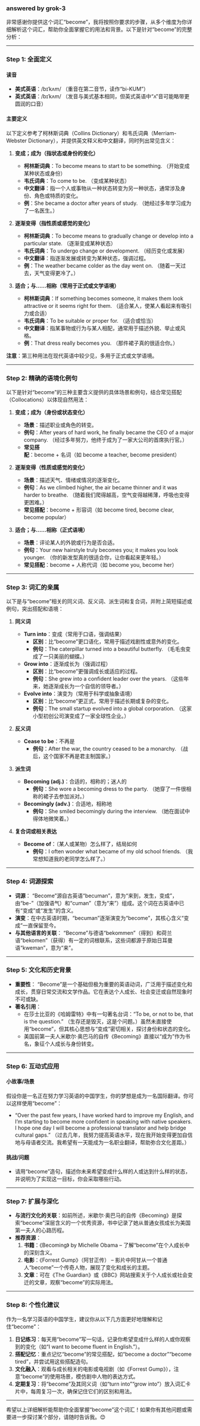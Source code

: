 ### answered by grok-3
非常感谢你提供这个词汇“become”，我将按照你要求的步骤，从多个维度为你详细解析这个词汇，帮助你全面掌握它的用法和背景。以下是针对“become”的完整分析：

---

### Step 1: 全面定义

#### 读音
- **美式英语**：/bɪˈkʌm/ （重音在第二音节，读作“bi-KUM”）
- **英式英语**：/bɪˈkʌm/ （发音与美式基本相同，但英式英语中“ʌ”音可能略带更圆润的口音）

#### 主要定义
以下定义参考了柯林斯词典（Collins Dictionary）和韦氏词典（Merriam-Webster Dictionary），并提供英文释义和中文翻译，同时列出常见含义：

1. **变成；成为（指状态或身份的变化）**
   - **柯林斯词典**：To become means to start to be something. （开始变成某种状态或身份）
   - **韦氏词典**：To come to be. （变成某种状态）
   - **中文翻译**：指一个人或事物从一种状态转变为另一种状态，通常涉及身份、角色或特质的变化。
   - **例**：She became a doctor after years of study. （她经过多年学习成为了一名医生。）

2. **逐渐变得（指性质或感觉的变化）**
   - **柯林斯词典**：To become means to gradually change or develop into a particular state. （逐渐变成某种状态）
   - **韦氏词典**：To undergo change or development. （经历变化或发展）
   - **中文翻译**：指逐渐发展或转变为某种状态，强调过程。
   - **例**：The weather became colder as the day went on. （随着一天过去，天气变得更冷了。）

3. **适合；与……相称（常用于正式或文学语境）**
   - **柯林斯词典**：If something becomes someone, it makes them look attractive or it seems right for them. （适合某人，使某人看起来有吸引力或合适）
   - **韦氏词典**：To be suitable or proper for. （适合或恰当）
   - **中文翻译**：指某事物或行为与某人相配，通常用于描述外貌、举止或风格。
   - **例**：That dress really becomes you. （那件裙子真的很适合你。）

**注意**：第三种用法在现代英语中较少见，多用于正式或文学语境。

---

### Step 2: 精确的语境化例句

以下是针对“become”的三种主要含义提供的具体场景和例句，结合常见搭配（Collocations）以体现自然用法：

1. **变成；成为（身份或状态变化）**
   - **场景**：描述职业或角色的转变。
   - **例句**：After years of hard work, he finally became the CEO of a major company. （经过多年努力，他终于成为了一家大公司的首席执行官。）
   - **常见搭配**：become + 名词（如 become a teacher, become president）

2. **逐渐变得（性质或感觉的变化）**
   - **场景**：描述天气、情绪或情况的逐渐变化。
   - **例句**：As we climbed higher, the air became thinner and it was harder to breathe. （随着我们爬得越高，空气变得越稀薄，呼吸也变得更困难。）
   - **常见搭配**：become + 形容词（如 become tired, become clear, become popular）

3. **适合；与……相称（正式语境）**
   - **场景**：评论某人的外貌或行为是否合适。
   - **例句**：Your new hairstyle truly becomes you; it makes you look younger. （你的新发型真的很适合你，让你看起来更年轻。）
   - **常见搭配**：become + 人称代词（如 become you, become her）

---

### Step 3: 词汇的亲属

以下是与“become”相关的同义词、反义词、派生词和复合词，并附上简短描述或例句，突出搭配和语境：

1. **同义词**
   - **Turn into**：变成（常用于口语，强调结果）
     - **区别**：比“become”更口语化，常用于描述戏剧性或意外的变化。
     - **例句**：The caterpillar turned into a beautiful butterfly. （毛毛虫变成了一只美丽的蝴蝶。）
   - **Grow into**：逐渐成长为（强调过程）
     - **区别**：比“become”更强调成长或适应的过程。
     - **例句**：She grew into a confident leader over the years. （这些年来，她逐渐成长为一个自信的领导者。）
   - **Evolve into**：演变为（常用于科学或抽象语境）
     - **区别**：比“become”更正式，常用于描述长期或复杂的变化。
     - **例句**：The small startup evolved into a global corporation. （这家小型初创公司演变成了一家全球性企业。）

2. **反义词**
   - **Cease to be**：不再是
     - **例句**：After the war, the country ceased to be a monarchy. （战后，这个国家不再是君主制国家。）

3. **派生词**
   - **Becoming (adj.)**：合适的，相称的；迷人的
     - **例句**：She wore a becoming dress to the party. （她穿了一件很相称的裙子去参加派对。）
   - **Becomingly (adv.)**：合适地，相称地
     - **例句**：She smiled becomingly during the interview. （她在面试中得体地微笑着。）

4. **复合词或相关表达**
   - **Become of**：（某人或某物）怎么样了，结局如何
     - **例句**：I often wonder what became of my old school friends. （我常想知道我的老同学怎么样了。）

---

### Step 4: 词源探索

- **词源**： “Become”源自古英语“becuman”，意为“来到，发生，变成”，由“be-”（加强语气）和“cuman”（意为“来”）组成。这个词在古英语中已有“变成”或“发生”的含义。
- **演变**：在中古英语时期，“becuman”逐渐演变为“become”，其核心含义“变成”一直保留至今。
- **与其他语言的关联**： “Become”与德语“bekommen”（得到）和荷兰语“bekomen”（获得）有一定的词根联系，这些词都源于原始日耳曼语“kweman”，意为“来”。

---

### Step 5: 文化和历史背景

- **重要性**： “Become”是一个基础但极为重要的英语动词，广泛用于描述变化和成长，贯穿日常交流和文学作品。它在表达个人成长、社会变迁或自然现象时不可或缺。
- **著名引用**：
  - 在莎士比亚的《哈姆雷特》中有一句著名台词：“To be, or not to be, that is the question.” （生存还是毁灭，这是个问题。）虽然未直接使用“become”，但其核心思想与“变成”密切相关，探讨身份和状态的变化。
  - 美国前第一夫人米歇尔·奥巴马的自传《Becoming》直接以“成为”作为书名，象征个人成长与身份转变。

---

### Step 6: 互动式应用

#### 小故事/场景
假设你是一名正在努力学习英语的中国学生，你的梦想是成为一名国际翻译。你可以这样使用“become”：
- “Over the past few years, I have worked hard to improve my English, and I’m starting to become more confident in speaking with native speakers. I hope one day I will become a professional translator and help bridge cultural gaps.” （过去几年，我努力提高英语水平，现在我开始变得更加自信地与母语者交流。我希望有一天能成为一名职业翻译，帮助弥合文化差距。）

#### 挑战/问题
- 请用“become”造句，描述你未来希望变成什么样的人或达到什么样的状态，并说明为了实现这一目标，你会采取哪些行动。

---

### Step 7: 扩展与深化

- **与流行文化的关联**：如前所述，米歇尔·奥巴马的自传《Becoming》是探索“become”深层含义的一个优秀资源，书中记录了她从普通女孩成长为美国第一夫人的心路历程。
- **推荐资源**：
  1. **书籍**：《Becoming》 by Michelle Obama – 了解“become”在个人成长中的深刻含义。
  2. **电影**：《Forrest Gump》（阿甘正传） – 影片中阿甘从一个普通人“become”一个传奇人物，展现了变化和成长的主题。
  3. **文章**：可在《The Guardian》或《BBC》网站搜索关于个人成长或社会变迁的文章，观察“become”的实际用法。

---

### Step 8: 个性化建议

作为一名学习英语的中国学生，建议你从以下几方面更好地理解和记住“become”：
1. **日记练习**：每天用“become”写一句话，记录你希望变成什么样的人或你观察到的变化（如“I want to become fluent in English.”）。
2. **搭配记忆**：重点记忆“become”的常见搭配，如“become a doctor”“become tired”，并尝试用这些搭配造句。
3. **文化融入**：观看与成长相关的电影或电视剧（如《Forrest Gump》），注意“become”的使用场景，模仿剧中人物的表达方式。
4. **定期复习**：将“become”及其同义词（如“turn into”“grow into”）放入词汇卡片中，每周复习一次，确保记住它们的区别和用法。

---

希望以上详细解析能帮助你全面掌握“become”这个词汇！如果你有其他问题或需要进一步探讨某个部分，请随时告诉我。😊